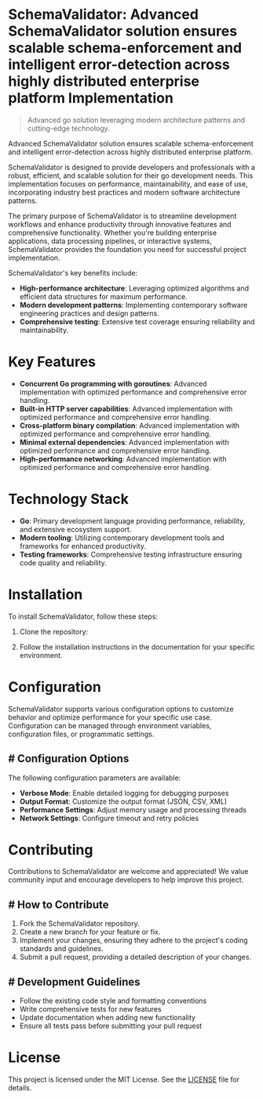 <!-- fallback_SchemaValidator_20251029004815_21049 -->

# SchemaValidator: Advanced SchemaValidator solution ensures scalable schema-enforcement and intelligent error-detection across highly distributed enterprise platform Implementation
> Advanced go solution leveraging modern architecture patterns and cutting-edge technology.

Advanced SchemaValidator solution ensures scalable schema-enforcement and intelligent error-detection across highly distributed enterprise platform.

SchemaValidator is designed to provide developers and professionals with a robust, efficient, and scalable solution for their go development needs. This implementation focuses on performance, maintainability, and ease of use, incorporating industry best practices and modern software architecture patterns.

The primary purpose of SchemaValidator is to streamline development workflows and enhance productivity through innovative features and comprehensive functionality. Whether you're building enterprise applications, data processing pipelines, or interactive systems, SchemaValidator provides the foundation you need for successful project implementation.

SchemaValidator's key benefits include:

* **High-performance architecture**: Leveraging optimized algorithms and efficient data structures for maximum performance.
* **Modern development patterns**: Implementing contemporary software engineering practices and design patterns.
* **Comprehensive testing**: Extensive test coverage ensuring reliability and maintainability.

# Key Features

* **Concurrent Go programming with goroutines**: Advanced implementation with optimized performance and comprehensive error handling.
* **Built-in HTTP server capabilities**: Advanced implementation with optimized performance and comprehensive error handling.
* **Cross-platform binary compilation**: Advanced implementation with optimized performance and comprehensive error handling.
* **Minimal external dependencies**: Advanced implementation with optimized performance and comprehensive error handling.
* **High-performance networking**: Advanced implementation with optimized performance and comprehensive error handling.

# Technology Stack

* **Go**: Primary development language providing performance, reliability, and extensive ecosystem support.
* **Modern tooling**: Utilizing contemporary development tools and frameworks for enhanced productivity.
* **Testing frameworks**: Comprehensive testing infrastructure ensuring code quality and reliability.

# Installation

To install SchemaValidator, follow these steps:

1. Clone the repository:


2. Follow the installation instructions in the documentation for your specific environment.

# Configuration

SchemaValidator supports various configuration options to customize behavior and optimize performance for your specific use case. Configuration can be managed through environment variables, configuration files, or programmatic settings.

## # Configuration Options

The following configuration parameters are available:

* **Verbose Mode**: Enable detailed logging for debugging purposes
* **Output Format**: Customize the output format (JSON, CSV, XML)
* **Performance Settings**: Adjust memory usage and processing threads
* **Network Settings**: Configure timeout and retry policies

# Contributing

Contributions to SchemaValidator are welcome and appreciated! We value community input and encourage developers to help improve this project.

## # How to Contribute

1. Fork the SchemaValidator repository.
2. Create a new branch for your feature or fix.
3. Implement your changes, ensuring they adhere to the project's coding standards and guidelines.
4. Submit a pull request, providing a detailed description of your changes.

## # Development Guidelines

* Follow the existing code style and formatting conventions
* Write comprehensive tests for new features
* Update documentation when adding new functionality
* Ensure all tests pass before submitting your pull request

# License

This project is licensed under the MIT License. See the [LICENSE](https://github.com/LuisFillipe1/SchemaValidator/blob/main/LICENSE) file for details.
